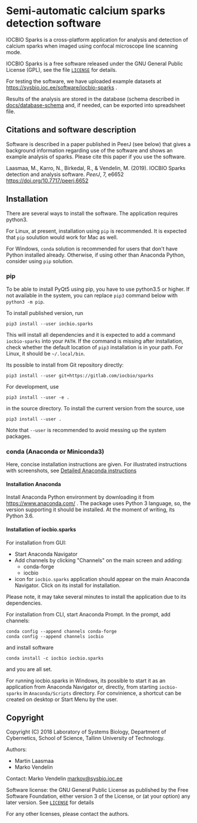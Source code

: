 # Semi-automatic calcium sparks detection software

IOCBIO Sparks is a cross-platform application for analysis and
detection of calcium sparks when imaged using confocal microscope line
scanning mode. 

IOCBIO Sparks is a free software released under the GNU General Public
License (GPL), see the file [`LICENSE`](LICENSE) for details. 

For testing the software, we have uploaded example datasets at
https://sysbio.ioc.ee/software/iocbio-sparks .

Results of the analysis are stored in the database (schema described
in [docs/database-schema](docs/database-schema) and, if needed, can be
exported into spreadsheet file.

## Citations and software description

Software is described in a paper published in PeerJ (see below) that
gives a background information regarding use of the software and shows
an example analysis of sparks. Please cite this paper if you use the
software.

Laasmaa, M., Karro, N., Birkedal, R., & Vendelin, M. (2019). IOCBIO
Sparks detection and analysis software. _PeerJ_, 7, e6652
https://doi.org/10.7717/peerj.6652

## Installation

There are several ways to install the software. The application
requires python3.

For Linux, at present, installation using `pip` is recommended. It is
expected that `pip` soulution would work for Mac as well. 

For Windows, `conda` solution is recommended for users that don't have
Python installed already. Otherwise, if using other than Anaconda
Python, consider using `pip` solution.

### pip

To be able to install PyQt5 using pip, you have to use python3.5 or
higher. If not available in the system, you can replace `pip3` command
below with `python3 -m pip`.

To install published version, run

```
pip3 install --user iocbio.sparks
```
This will install all dependencies and it is expected to add a command `iocbio-sparks` into your `PATH`. 
If the command is missing after installation, check whether the default location
of `pip3` installation is in your path. For Linux, it should be `~/.local/bin`.

Its possible to install from Git repository directly:
```
pip3 install --user git+https://gitlab.com/iocbio/sparks
```

For development, use

```
pip3 install --user -e .
```

in the source directory. To install the current version from the source, use

```
pip3 install --user .
```

Note that `--user` is recommended to avoid messing up the system
packages.


### conda (Anaconda or Miniconda3)

Here, concise installation instructions are given. For illustrated
instructions with screenshots, see [Detailed Anaconda
instructions](docs/INSTALL.Anaconda.md)

#### Installation Anaconda

Install Anaconda Python environment by downloading it from
https://www.anaconda.com/ . The package uses Python 3 language, so,
the version supporting it should be installed. At the moment of
writing, its Python 3.6.

#### Installation of iocbio.sparks

For installation from GUI:
* Start Anaconda Navigator
* Add channels by clicking "Channels" on the main screen and adding: 
    * conda-forge
    * iocbio
* icon for `iocbio.sparks` application should appear on the main
  Anaconda Navigator. Click on its install for installation.
  
Please note, it may take several minutes to install the application due 
to its dependencies. 

For installation from CLI, start Anaconda Prompt. In the prompt, add channels:
```
conda config --append channels conda-forge
conda config --append channels iocbio
```
and install software
```
conda install -c iocbio iocbio.sparks
```
and you are all set.

For running iocbio.sparks in Windows, its possible to start it as an
application from Anaconda Navigator or, directly, from starting
`iocbio-sparks` in `Anaconda/Scripts` directory. For convinience, a
shortcut can be created on desktop or Start Menu by the user.


## Copyright

Copyright (C) 2018 Laboratory of Systems Biology, Department of
Cybernetics, School of Science, Tallinn University of Technology.

Authors:
* Martin Laasmaa
* Marko Vendelin

Contact: Marko Vendelin <markov@sysbio.ioc.ee>

Software license: the GNU General Public License as published by the
Free Software Foundation, either version 3 of the License, or (at your
option) any later version. See [`LICENSE`](LICENSE) for details

For any other licenses, please contact the authors.
